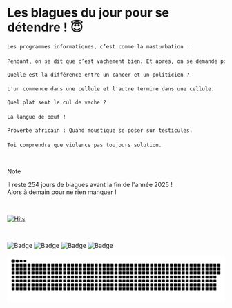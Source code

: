 
<h1>Les blagues du jour pour se détendre ! 😇</h1>

```diff
Les programmes informatiques, c’est comme la masturbation :

Pendant, on se dit que c’est vachement bien. Et après, on se demande pourquoi on l’a fait…
```

```diff
Quelle est la différence entre un cancer et un politicien ?

L'un commence dans une cellule et l'autre termine dans une cellule.
```

```diff
Quel plat sent le cul de vache ?

La langue de bœuf !
```

```diff
Proverbe africain : Quand moustique se poser sur testicules.

Toi comprendre que violence pas toujours solution.
```

<br/>

> [!NOTE]
> Il reste 254 jours de blagues avant la fin de l'année 2025 ! <br/>
> Alors à demain pour ne rien manquer !

<br/>


[![Hits](https://hits.seeyoufarm.com/api/count/incr/badge.svg?url=https%3A%2F%2Fgithub.com%2FClems02%2Fhit-counter&count_bg=%23003E80&title_bg=%235C9FE1&icon=powershell.svg&icon_color=%23FFFFFF&title=Visite&edge_flat=false)](https://hits.seeyoufarm.com)


<br/>


![Badge](https://img.shields.io/badge/Last%20updated%20on-white?style=for-the-badge&logo=clockify)   ![Badge](https://img.shields.io/badge/22/04-white?style=for-the-badge) ![Badge](https://img.shields.io/badge/at-white?style=for-the-badge) ![Badge](https://img.shields.io/badge/03:13-white?style=for-the-badge)


<p align="center">
 <img width="1000" src="assets/github-snake.svg" alt="snake"/>
</p>

